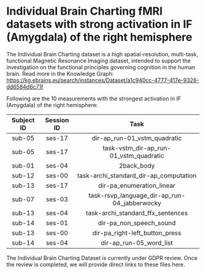 # Individual Brain Charting fMRI datasets with strong activation in IF (Amygdala) of the right hemisphere

The Individual Brain Charting dataset is a high spatial-resolution, multi-task, functional Magnetic Resonance Imaging dataset, intended to support the investigation on the functional principles governing cognition in the human brain.
Read more in the Knowledge Graph: https://kg.ebrains.eu/search/instances/Dataset/a1c940cc-4777-417e-9326-dd6584d6c71f

Following are the 10 measurements with the strongest activation in IF (Amygdala) of the right hemisphere:

| Subject ID | Session ID | Task |
| :-: | :-: | :-: |
| sub-05 | ses-17 | dir-ap_run-01_vstm_quadratic|
| sub-05 | ses-17 | task-vstm_dir-ap_run-01_vstm_quadratic|
| sub-01 | ses-04 | 2back_body|
| sub-12 | ses-00 | task-archi_standard_dir-ap_computation|
| sub-13 | ses-17 | dir-pa_enumeration_linear|
| sub-07 | ses-03 | task-rsvp_language_dir-ap_run-04_jabberwocky|
| sub-13 | ses-04 | task-archi_standard_ffx_sentences|
| sub-14 | ses-01 | dir-pa_non_speech_sound|
| sub-13 | ses-00 | dir-pa_right-left_button_press|
| sub-14 | ses-04 | dir-ap_run-05_word_list|


The Individual Brain Charting Dataset is currently under GDPR review. Once the review is completed, we will provide direct links to these files here.